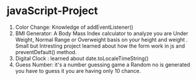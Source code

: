 # javaScript-Project

1) Color Change:  Knowledge of addEventListener()
2) BMI Generator: A  Body Mass Index calculator  to  analyze you are Under Weight, Normal Range or Overweight basis on your  height and weight . Small but Intresting project learned about  how the form work in js and preventDefault() method.
3) Digital Clock :  learned about date.toLocaleTimeString()
4) Guess Number:  it's a number guessing game  a Random no is generated you have to guess it you are having only 10 chance.
